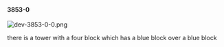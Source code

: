 #### 3853-0
![dev-3853-0-0.png](https://github.com/lil-lab/nlvr/raw/master/nlvr/dev/images/0/dev-3853-0-0.png "dev-3853-0-0.png")

there is a tower with a four block which has a blue block over a blue block